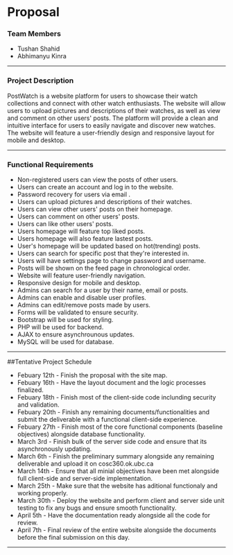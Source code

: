 # Proposal

### Team Members

- Tushan Shahid
- Abhimanyu Kinra

---

### Project Description

PostWatch is a website platform for users to showcase their watch collections and connect with other watch enthusiasts. The website will allow users to upload pictures and descriptions of their watches, as well as view and comment on other users' posts. The platform will provide a clean and intuitive interface for users to easily navigate and discover new watches. The website will feature a user-friendly design and responsive layout for mobile and desktop.

---

### Functional Requirements

- Non-registered users can view the posts of other users.
- Users can create an account and log in to the website.
- Password recovery for users via email .
- Users can upload pictures and descriptions of their watches.
- Users can view other users' posts on their homepage.
- Users can comment on other users' posts.
- Users can like other users' posts.
- Users homepage will feature top liked posts.
- Users homepage will also feature lastest posts.
- User's homepage will be updated based on hot(trending) posts.
- Users can search for specific post that they're interested in.
- Users will have settings page to change password and username.
- Posts will be shown on the feed page in chronological order.
- Website will feature user-friendly navigation.
- Responsive design for mobile and desktop.
- Admins can search for a user by their name, email or posts.
- Admins can enable and disable user profiles.
- Admins can edit/remove posts made by users.
- Forms will be validated to ensure security.
- Bootstrap will be used for styling.
- PHP will be used for backend.
- AJAX to ensure asynchrounous updates.
- MySQL will be used for database.

---

##Tentative Project Schedule 

- Febuary 12th - Finish the proposal with the site map.
- Febuary 16th - Have the layout document and the logic processes finalized.
- Febuary 18th - Finish most of the client-side code inclunding security and validation.
- Febuary 20th - Finish any remaining documents/functionalities and submit the deliverable with a functional client-side experience.
- Febuary 27th - Finish most of the core functional components (baseline objectives) alongside database functionality.
- March 3rd - Finish bulk of the server side code and ensure that its asynchronously updating.
- March 6th - Finish the preliminary summary alongside any remaining deliverable and upload it on cosc360.ok.ubc.ca
- March 14th - Ensure that all minial objectives have been met alongside full client-side and server-side implementation.
- March 25th - Make sure that the website has aditional functionaly and working properly. 
- March 30th - Deploy the website and perform client and server side unit testing to fix any bugs and ensure smooth functionality.
- April 5th - Have the documentation ready alongside all the code for review.
- April 7th - Final review of the entire website alongside the documents before the final submission on this day.



---
